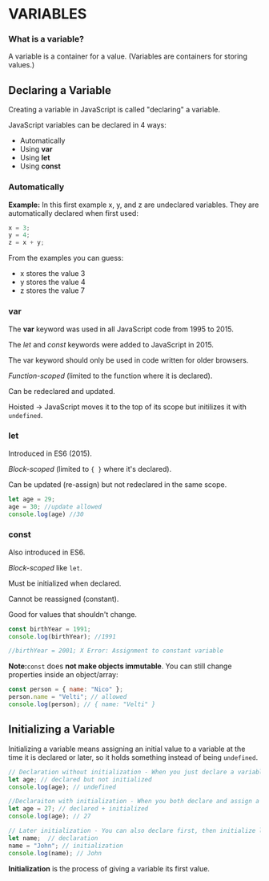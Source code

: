 # VARIABLES
### What is a variable?
A variable is a container for a value. (Variables are containers for storing values.)

## Declaring a Variable
Creating a variable in JavaScript is called "declaring" a variable.

JavaScript variables can be declared in 4 ways:

- Automatically
- Using **var**
- Using **let**
- Using **const**

### Automatically
**Example:** In this first example x, y, and z are undeclared variables. They are automatically declared when first used:

```js
x = 3;
y = 4;
z = x + y;
```
From the examples you can guess:

- x stores the value 3
- y stores the value 4
- z stores the value 7

### var 
The **var** keyword was used in all JavaScript code from 1995 to 2015.

The *let* and *const* keywords were added to JavaScript in 2015.

The var keyword should only be used in code written for older browsers.

*Function-scoped* (limited to the function where it is declared).

Can be redeclared and updated.

Hoisted -> JavaScript moves it to the top of its scope but initilizes it with `undefined`.

### let
Introduced in ES6 (2015).

*Block-scoped* (limited to `{ }` where it's declared).

Can be updated (re-assign) but not redeclared in the same scope.

```js
let age = 29;
age = 30; //update allowed
console.log(age) //30
```
### const
Also introduced in ES6.

*Block-scoped* like `let`.

Must be initialized when declared.

Cannot be reassigned (constant).

Good for values that shouldn't change.

```js
const birthYear = 1991;
console.log(birthYear); //1991

//birthYear = 2001; X Error: Assignment to constant variable
```

**Note:**`const` does **not make objects immutable**. You can still change properties inside an object/array:

```js
const person = { name: "Nico" };
person.name = "Velti"; // allowed
console.log(person); // { name: "Velti" }
```

## Initializing a Variable
Initializing a variable means assigning an initial value to a variable at the time it is declared or later, so it holds something instead of being `undefined`.

```js
// Declaration without initialization - When you just declare a variable without assigning a value, it will automatically hold the value undefined.
let age; // declared but not initialized
console.log(age); // undefined

//Declaraiton with initialization - When you both declare and assign a value in one step.
let age = 27; // declared + initialized
console.log(age); // 27

// Later initialization - You can also declare first, then initialize later:
let name;  // declaration
name = "John"; // initialization
console.log(name); // John
```

**Initialization** is the process of giving a variable its first value.




